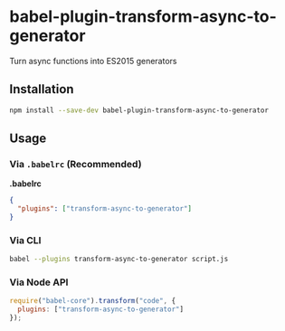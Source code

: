 # babel-plugin-transform-async-to-generator

Turn async functions into ES2015 generators

## Installation

```sh
npm install --save-dev babel-plugin-transform-async-to-generator
```

## Usage

### Via `.babelrc` (Recommended)

**.babelrc**

```json
{
  "plugins": ["transform-async-to-generator"]
}
```

### Via CLI

```sh
babel --plugins transform-async-to-generator script.js
```

### Via Node API

```javascript
require("babel-core").transform("code", {
  plugins: ["transform-async-to-generator"]
});
```
